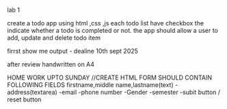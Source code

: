 lab 1

create a todo app using html ,css ,js
each todo list have  checkbox the indicate whether a todo is completed or not.
the app should allow a user to add, update and delete todo item

firrst show  me output - dealine 10th sept 2025

after review handwritten on A4

HOME WORK UPTO SUNDAY
//CREATE HTML FORM SHOULD CONTAIN FOLLOWING FIELDS
firstname,middle name,lastname(text)
-address(textarea)
-email
-phone number
-Gender
-semester
-subit button / reset button
